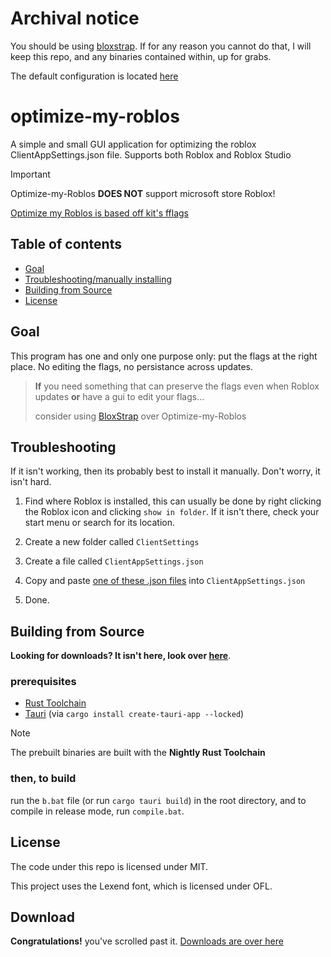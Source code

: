 <!-- markdownlint-disable MD033 -->

# Archival notice

You should be using [bloxstrap](https://github.com/pizzaboxer/bloxstrap). If for any reason you cannot do that, I will keep this repo, and any binaries contained within, up for grabs.

The default configuration is located [here](https://github.com/WilliamAnimate/optimize-my-roblos/blob/main/src-tauri/src/CAS_lowspec.json)

# optimize-my-roblos

A simple and small GUI application for optimizing the roblox ClientAppSettings.json file. Supports both Roblox and Roblox Studio

> [!IMPORTANT]
> Optimize-my-Roblos **DOES NOT** support microsoft store Roblox!

[Optimize my Roblos is based off kit's fflags](https://github.com/catb0x/Roblox-Potato-FFlags)

## Table of contents

- [Goal](#goal)
- [Troubleshooting/manually installing](#troubleshooting)
- [Building from Source](#building-from-source)
- [License](#license)

## Goal

This program has one and only one purpose only: put the flags at the right place. No editing the flags, no persistance across updates.

> **If**
> you need something that can preserve the flags even when Roblox updates **or** have a gui to edit your flags...
>
> consider using [BloxStrap](https://github.com/pizzaboxer/bloxstrap) over Optimize-my-Roblos

## Troubleshooting

If it isn't working, then its probably best to install it manually. Don't worry, it isn't hard.

1. Find where Roblox is installed, this can usually be done by right clicking the Roblox icon and clicking `show in folder`. If it isn't there, check your start menu or search for its location.

1. Create a new folder called `ClientSettings`

1. Create a file called `ClientAppSettings.json`

1. Copy and paste [one of these .json files](https://github.com/WilliamAnimate/optimize-my-roblos/blob/main/src-tauri/src/) into `ClientAppSettings.json`

1. Done.

## Building from Source

**Looking for downloads? It isn't here, look over [here](https://github.com/WilliamAnimate/optimize-my-roblos/releases)**.

### prerequisites

- [Rust Toolchain](https://rust-lang.org)
- [Tauri](https://tauri.app/) (via `cargo install create-tauri-app --locked`)

> [!NOTE]
> The prebuilt binaries are built with the **Nightly Rust Toolchain**

### then, to build

run the `b.bat` file (or run `cargo tauri build`) in the root directory, and to compile in release mode, run `compile.bat`.

## License

The code under this repo is licensed under MIT.

This project uses the Lexend font, which is licensed under OFL.

## Download

**Congratulations!** you've scrolled past it. [Downloads are over here](https://github.com/WilliamAnimate/optimize-my-roblos/releases)

